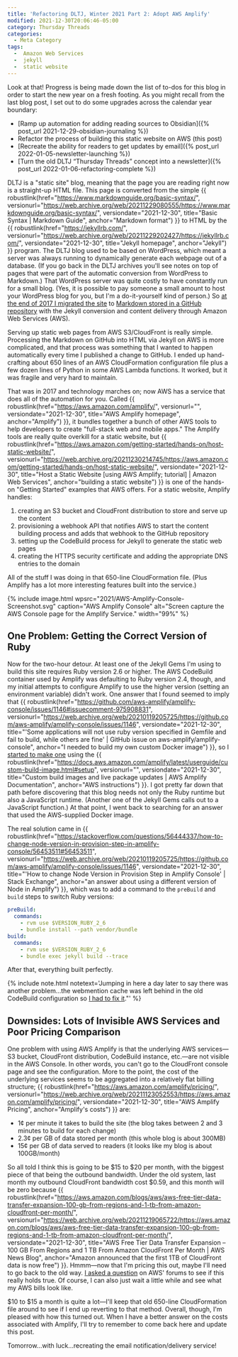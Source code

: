 ```yaml
---
title: 'Refactoring DLTJ, Winter 2021 Part 2: Adopt AWS Amplify'
modified: 2021-12-30T20:06:46-05:00
category: Thursday Threads
categories:
  - Meta Category
tags:
  -  Amazon Web Services
  -  jekyll
  -  static website
---
```

Look at that! 
Progress is being made down the list of to-dos for this blog in order to start the new year on a fresh footing. 
As you might recall from the last blog post, I set out to do some upgrades across the calendar year boundary:

* [Ramp up automation for adding reading sources to Obsidian]({% post_url 2021-12-29-obsidian-journaling %})
* Refactor the process of building this static website on AWS (this post)
* [Recreate the ability for readers to get updates by email]({% post_url 2022-01-05-newsletter-launching %})
* [Turn the old DLTJ “Thursday Threads” concept into a newsletter]({% post_url 2022-01-06-refactoring-complete %})

DLTJ is a "static site" blog, meaning that the page you are reading right now is a straight-up HTML file. 
This page is converted from the simple {{ robustlink(href="https://www.markdownguide.org/basic-syntax/", versionurl="https://web.archive.org/web/20211229080555/https://www.markdownguide.org/basic-syntax/", versiondate="2021-12-30", title="Basic Syntax | Markdown Guide", anchor="Markdown format") }} to HTML by the {{ robustlink(href="https://jekyllrb.com/", versionurl="https://web.archive.org/web/20211229202427/https://jekyllrb.com/", versiondate="2021-12-30", title="Jekyll homepage", anchor="Jekyll") }} program. 
The DLTJ blog used to be based on WordPress, which meant a server was always running to dynamically generate each webpage out of a database. 
(If you go back in the DLTJ archives you'll see notes on top of pages that were part of the automatic conversion from WordPress to Markdown.)
That WordPress server was quite costly to have constantly run for a small blog. 
(Yes, it is possible to pay someone a small amount to host your WordPress blog for you, but I'm a do-it-yourself kind of person.)
So [at the end of 2017 I migrated the site](/article/dltj-in-a-newwwyear/) to [Markdown stored in a GitHub repository](https://github.com/dltj/dltj-blog) with the Jekyll conversion and content delivery through Amazon Web Services (AWS). 

Serving up static web pages from AWS S3/CloudFront is really simple. 
Processing the Markdown on GitHub into HTML via Jekyll on AWS is more complicated, and that process was something that I wanted to happen automatically every time I published a change to GitHub.
I ended up hand-crafting about 650 lines of an AWS CloudFormation configuration file plus a few dozen lines of Python in some AWS Lambda functions. 
It worked, but it was fragile and very hard to maintain. 

That was in 2017 and technology marches on; now AWS has a service that does all of the automation for you. 
Called {{ robustlink(href="https://aws.amazon.com/amplify/", versionurl="", versiondate="2021-12-30", title="AWS Amplify homepage", anchor="Amplify") }}, it bundles together a bunch of other AWS tools to help developers to create "full-stack web and mobile apps." 
The Amplify tools are really quite overkill for a static website, but {{ robustlink(href="https://aws.amazon.com/getting-started/hands-on/host-static-website/", versionurl="https://web.archive.org/20211230214745/https://aws.amazon.com/getting-started/hands-on/host-static-website/", versiondate="2021-12-30", title="Host a Static Website [using AWS Amplify; tutorial] | Amazon Web Services", anchor="building a static website") }} is one of the hands-on "Getting Started" examples that AWS offers.
For a static website, Amplify handles:

1. creating an S3 bucket and CloudFront distribution to store and serve up the content
1. provisioning a webhook API that notifies AWS to start the content building process and adds that webhook to the GitHub repository 
1. setting up the CodeBuild process for Jekyll to generate the static web pages
1. creating the HTTPS security certificate and adding the appropriate DNS entries to the domain

All of the stuff I was doing in that 650-line CloudFormation file.
(Plus Amplify has a lot more interesting features built into the service.)

{% include image.html 
  wpsrc="2021/AWS-Amplify-Console-Screenshot.svg"
  caption="AWS Amplify Console"
  alt="Screen capture the AWS Console page for the Amplify Service."
  width="99%"
%}

## One Problem: Getting the Correct Version of Ruby
Now for the two-hour detour. 
At least one of the Jekyll Gems I'm using to build this site requires Ruby version 2.6 or higher. 
The AWS CodeBuild container used by Amplify was defaulting to Ruby version 2.4, though, and my initial attempts to configure Amplify to use the higher version (setting an environment variable) didn't work.
One answer that I found seemed to imply that {{ robustlink(href="https://github.com/aws-amplify/amplify-console/issues/1146#issuecomment-975908831", versionurl="https://web.archive.org/web/20210119205725/https://github.com/aws-amplify/amplify-console/issues/1146", versiondate="2021-12-30", title="'Some applications will not use ruby version specified in Gemfile and fail to build, while others are fine' | GitHub issue on aws-amplify/amplify-console", anchor="I needed to build my own custom Docker image") }}, so I [started to make one](https://github.com/dltj/jekyll-serve-amplify/) using the {{ robustlink(href="https://docs.aws.amazon.com/amplify/latest/userguide/custom-build-image.html#setup", versionurl="", versiondate="2021-12-30", title="Custom build images and live package updates | AWS Amplify Documentation", anchor="AWS instructions") }}.
I got pretty far down that path before discovering that this blog needs not only the Ruby runtime but also a JavaScript runtime.
(Another one of the Jekyll Gems calls out to a JavaScript function.)
At that point, I went back to searching for an answer that used the AWS-supplied Docker image.

The real solution came in {{ robustlink(href="https://stackoverflow.com/questions/56444337/how-to-change-node-version-in-provision-step-in-amplify-console/56453511#56453511", versionurl="https://web.archive.org/web/20210119205725/https://github.com/aws-amplify/amplify-console/issues/1146", versiondate="2021-12-30", title="'How to change Node Version in Provision Step in Amplify Console' | Stack Exchange", anchor="an answer about using a different version of Node in Amplify") }}, which was to add a command to the `preBuild` and `build` steps to switch Ruby versions:

```yaml
preBuild:
  commands:
    - rvm use $VERSION_RUBY_2_6
    - bundle install --path vendor/bundle
build:
  commands:
    - rvm use $VERSION_RUBY_2_6
    - bundle exec jekyll build --trace
```

After that, everything built perfectly.

{% include note.html notetext='Jumping in here a day later to say there was another problem...the webmention cache was left behind in the old CodeBuild configuration so <a href="/article/fixing-webmentions">I had to fix it</a>."' %}

## Downsides: Lots of Invisible AWS Services and Poor Pricing Comparison
One problem with using AWS Amplify is that the underlying AWS services—S3 bucket, CloudFront distribution, CodeBuild instance, etc.—are not visible in the AWS Console. 
In other words, you can't go to the CloudFront console page and see the configuration.
More to the point, the cost of the underlying services seems to be aggregated into a relatively flat billing structure; {{ robustlink(href="https://aws.amazon.com/amplify/pricing/", versionurl="https://web.archive.org/web/20211123052553/https://aws.amazon.com/amplify/pricing/", versiondate="2021-12-30", title="AWS Amplify Pricing", anchor="Amplify's costs") }} are:

* 1¢ per minute it takes to build the site (the blog takes between 2 and 3 minutes to build for each change)
* 2.3¢ per GB of data stored per month (this whole blog is about 300MB)
* 15¢ per GB of data served to readers (it looks like my blog is about 100GB/month)

So all told I think this is going to be $15 to $20 per month, with the biggest piece of that being the outbound bandwidth. 
Under the old system, last month my outbound CloudFront bandwidth cost $0.59, and this month will be zero because {{ robustlink(href="https://aws.amazon.com/blogs/aws/aws-free-tier-data-transfer-expansion-100-gb-from-regions-and-1-tb-from-amazon-cloudfront-per-month/", versionurl="https://web.archive.org/web/20211219065722/https://aws.amazon.com/blogs/aws/aws-free-tier-data-transfer-expansion-100-gb-from-regions-and-1-tb-from-amazon-cloudfront-per-month/", versiondate="2021-12-30", title="AWS Free Tier Data Transfer Expansion – 100 GB From Regions and 1 TB From Amazon CloudFront Per Month | AWS News Blog", anchor="Amazon announced that the first 1TB of CloudFront data is now free") }}.
Hmmm—now that I'm pricing this out, maybe I'll need to go back to the old way. 
[I asked a question](https://repost.aws/questions/QUyy_CdDAKQ5Giy5ikzA0-0Q/does-amplify-outbound-bandwidth-fall-under-the-new-1-tb-month-free-tier-data-transfer-expansion-announced-for-cloud-front) on AWS' forums to see if this really holds true. 
Of course, I can also just wait a little while and see what my AWS bills look like.

$10 to $15 a month is quite a lot—I'll keep that old 650-line CloudFormation file around to see if I end up reverting to that method. 
Overall, though, I'm pleased with how this turned out.
When I have a better answer on the costs associated with Amplify, I'll try to remember to come back here and update this post.

Tomorrow...with luck...recreating the email notification/delivery service!